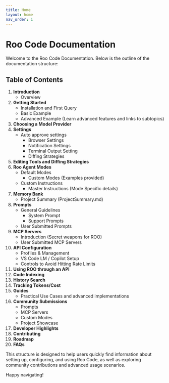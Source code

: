 ```yaml
---
title: Home
layout: home
nav_order: 1
---
```


# Roo Code Documentation

Welcome to the Roo Code Documentation. Below is the outline of the documentation structure:

## Table of Contents

1. **Introduction**
   - Overview
2. **Getting Started**
   - Installation and First Query
   - Basic Example
   - Advanced Example (Learn advanced features and links to subtopics)
3. **Choosing a Model Provider**
4. **Settings**
   - Auto approve settings
     * Browser Settings
     * Notification Settings
     * Terminal Output Setting
     * Diffing Strategies
5. **Editing Tools and Diffing Strategies**
6. **Roo Agent Modes**
   - Default Modes
     * Custom Modes (Examples provided)
   - Custom Instructions
     * Master Instructions (Mode Specific details)
7. **Memory Bank**
   - Project Summary (ProjectSummary.md)
8. **Prompts**
   - General Guidelines
     * System Prompt
     * Support Prompts
   - User Submitted Prompts
9. **MCP Servers**
   - Introduction (Secret weapons for ROO)
   - User Submitted MCP Servers
10. **API Configuration**
    - Profiles & Management
    - VS Code LM / Copilot Setup
    - Controls to Avoid Hitting Rate Limits
11. **Using ROO through an API**
12. **Code Indexing**
13. **History Search**
14. **Tracking Tokens/Cost**
15. **Guides**
    - Practical Use Cases and advanced implementations
16. **Community Submissions**
    - Prompts
    - MCP Servers
    - Custom Modes
    - Project Showcase
17. **Developer Highlights**
18. **Contributing**
19. **Roadmap**
20. **FAQs**

This structure is designed to help users quickly find information about setting up, configuring, and using Roo Code, as well as exploring community contributions and advanced usage scenarios.

Happy navigating!
